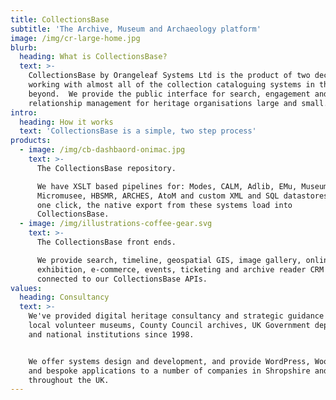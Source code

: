```yaml
---
title: CollectionsBase
subtitle: 'The Archive, Museum and Archaeology platform'
image: /img/cr-large-home.jpg
blurb:
  heading: What is CollectionsBase?
  text: >-
    CollectionsBase by Orangeleaf Systems Ltd is the product of two decades of
    working with almost all of the collection cataloguing systems in the UK and
    beyond.  We provide the public interface for search, engagement and customer
    relationship management for heritage organisations large and small.
intro:
  heading: How it works
  text: 'CollectionsBase is a simple, two step process'
products:
  - image: /img/cb-dashbaord-onimac.jpg
    text: >-
      The CollectionsBase repository.

      We have XSLT based pipelines for: Modes, CALM, Adlib, EMu, MuseumPlus,
      Micromusee, HBSMR, ARCHES, AtoM and custom XML and SQL datastores.  With
      one click, the native export from these systems load into
      CollectionsBase.  
  - image: /img/illustrations-coffee-gear.svg
    text: >-
      The CollectionsBase front ends.

      We provide search, timeline, geospatial GIS, image gallery, online
      exhibition, e-commerce, events, ticketing and archive reader CRM systems
      connected to our CollectionsBase APIs.
values:
  heading: Consultancy
  text: >-
    We've provided digital heritage consultancy and strategic guidance to small
    local volunteer museums, County Council archives, UK Government departments
    and national institutions since 1998. 


    We offer systems design and development, and provide WordPress, WooCommerce
    and bespoke applications to a number of companies in Shropshire and
    throughout the UK.
---
```


